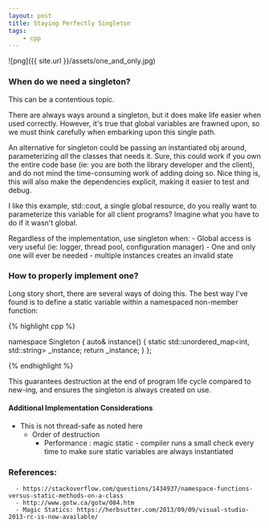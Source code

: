 ```yaml
---
layout: post
title: Staying Perfectly Singleton
tags:
    - cpp
---
```


![png]({{ site.url }}/assets/one_and_only.jpg)

### When do we need a singleton?
This can be a contentious topic.

There are always ways around a singleton, but it does make life easier when used correctly. However, it's true that global variables are frawned upon, so we must think carefully when embarking upon this single path.
<!--more-->

An alternative for singleton could be passing an instantiated obj around, parameterizing *all* the classes that needs it. Sure, this could work if you own the entire code base (ie: you are both the library developer and the client), and do not mind the time-consuming work of adding doing so. Nice thing is, this will also make the dependencies explicit, making it easier to test and debug. 

I like this example, std::cout, a single global resource, do you really want to parameterize this variable for all client programs? Imagine what you have to do if it wasn't global.

Regardless of the implementation, use singleton when:
    - Global access is very useful (ie: logger, thread pool, configuration manager)
    - One and only one will ever be needed - multiple instances creates an invalid state

### How to properly implement one?

Long story short, there are several ways of doing this. The best way I've found is to define a static variable within a namespaced non-member function:

{% highlight cpp %}

namespace Singleton {
  auto& instance() {
    static std::unordered_map<int, std::string> _instance;
      return _instance;
  }
};

{% endhighlight %}

This guarantees destruction at the end of program life cycle compared to new-ing, and ensures the singleton is always created on use.


#### Additional Implementation Considerations
  - This is not thread-safe as noted here
    - Order of destruction
      - Performance : magic static - compiler runs a small check every time to make sure static variables are always instantiated

### References:
      - https://stackoverflow.com/questions/1434937/namespace-functions-versus-static-methods-on-a-class
      - http://www.gotw.ca/gotw/084.htm
      - Magic Statics: https://herbsutter.com/2013/09/09/visual-studio-2013-rc-is-now-available/

